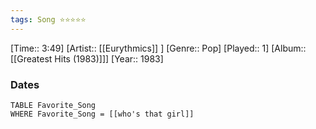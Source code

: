 ```yaml
---
tags: Song ⭐⭐⭐⭐⭐ 
---
```

[Time:: 3:49]
[Artist:: [[Eurythmics]] ]
[Genre:: Pop]
[Played:: 1]
[Album:: [[Greatest Hits (1983)]]]
[Year:: 1983]
### Dates
````dataview
TABLE Favorite_Song
WHERE Favorite_Song = [[who's that girl]]
````